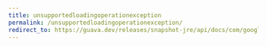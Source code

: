 ```yaml
---
title: unsupportedloadingoperationexception
permalink: /unsupportedloadingoperationexception/
redirect_to: https://guava.dev/releases/snapshot-jre/api/docs/com/google/common/cache/CacheLoader.UnsupportedLoadingOperationException.html
---
```

